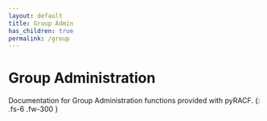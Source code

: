 ```yaml
---
layout: default
title: Group Admin
has_children: true
permalink: /group
---
```


# Group Administration

Documentation for Group Administration functions provided with pyRACF.
{: .fs-6 .fw-300 }